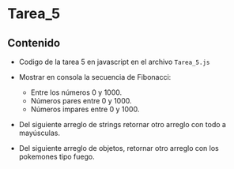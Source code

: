 # Tarea_5

## Contenido

- Codigo de la tarea 5 en javascript en el archivo `Tarea_5.js`

- Mostrar en consola la secuencia de Fibonacci:
    - Entre los números 0 y 1000.
    - Números pares entre 0 y 1000.
    - Números impares entre 0 y 1000.
- Del siguiente arreglo de strings retornar otro arreglo con todo a mayúsculas.
- Del siguiente arreglo de objetos, retornar otro arreglo con los pokemones tipo
fuego.